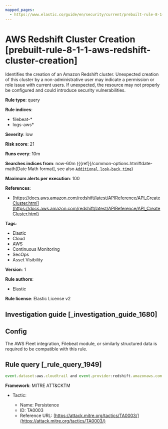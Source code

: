 ```yaml
---
mapped_pages:
  - https://www.elastic.co/guide/en/security/current/prebuilt-rule-8-1-1-aws-redshift-cluster-creation.html
---
```


# AWS Redshift Cluster Creation [prebuilt-rule-8-1-1-aws-redshift-cluster-creation]

Identifies the creation of an Amazon Redshift cluster. Unexpected creation of this cluster by a non-administrative user may indicate a permission or role issue with current users. If unexpected, the resource may not properly be configured and could introduce security vulnerabilities.

**Rule type**: query

**Rule indices**:

* filebeat-*
* logs-aws*

**Severity**: low

**Risk score**: 21

**Runs every**: 10m

**Searches indices from**: now-60m ({{ref}}/common-options.html#date-math[Date Math format], see also [`Additional look-back time`](docs-content://solutions/security/detect-and-alert/create-detection-rule.md#rule-schedule))

**Maximum alerts per execution**: 100

**References**:

* [https://docs.aws.amazon.com/redshift/latest/APIReference/API_CreateCluster.html](https://docs.aws.amazon.com/redshift/latest/APIReference/API_CreateCluster.html)

**Tags**:

* Elastic
* Cloud
* AWS
* Continuous Monitoring
* SecOps
* Asset Visibility

**Version**: 1

**Rule authors**:

* Elastic

**Rule license**: Elastic License v2

## Investigation guide [_investigation_guide_1680]

## Config

The AWS Fleet integration, Filebeat module, or similarly structured data is required to be compatible with this rule.

## Rule query [_rule_query_1949]

```js
event.dataset:aws.cloudtrail and event.provider:redshift.amazonaws.com and event.action:CreateCluster and event.outcome:success
```

**Framework**: MITRE ATT&CKTM

* Tactic:

    * Name: Persistence
    * ID: TA0003
    * Reference URL: [https://attack.mitre.org/tactics/TA0003/](https://attack.mitre.org/tactics/TA0003/)



